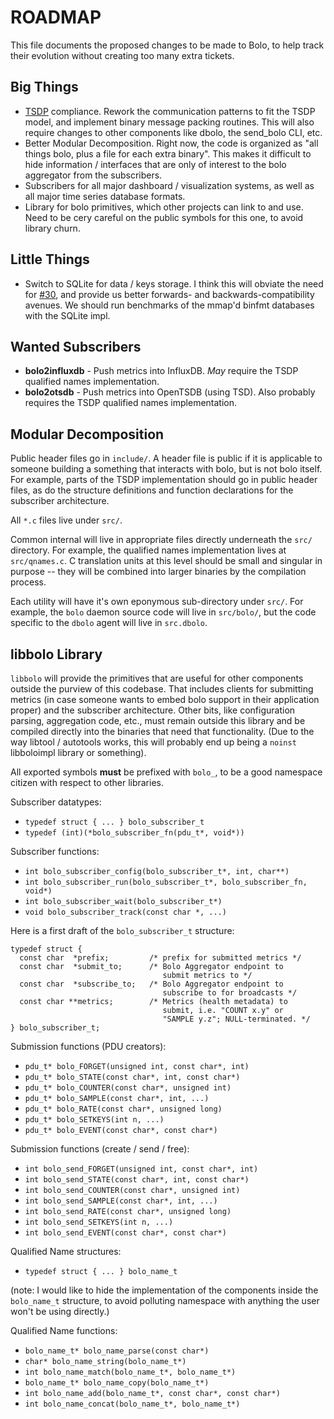 ROADMAP
=======

This file documents the proposed changes to be made to Bolo, to
help track their evolution without creating too many extra
tickets.

Big Things
----------

- [TSDP][tsdp] compliance.  Rework the communication patterns to
  fit the TSDP model, and implement binary message packing
  routines.  This will also require changes to other components
  like dbolo, the send\_bolo CLI, etc.
- Better Modular Decomposition.  Right now, the code is organized
  as "all things bolo, plus a file for each extra binary".  This
  makes it difficult to hide information / interfaces that are
  only of interest to the bolo aggregator from the subscribers.
- Subscribers for all major dashboard / visualization systems,
  as well as all major time series database formats.
- Library for bolo primitives, which other projects can link to
  and use.  Need to be cery careful on the public symbols for this
  one, to avoid library churn.



Little Things
-------------

- Switch to SQLite for data / keys storage.  I think this will
  obviate the need for [#30][bolo-30], and provide us better
  forwards- and backwards-compatibility avenues.  We should run
  benchmarks of the mmap'd binfmt databases with the SQLite impl.


Wanted Subscribers
------------------

- **bolo2influxdb** - Push metrics into InfluxDB.  _May_ require
  the TSDP qualified names implementation.
- **bolo2otsdb** - Push metrics into OpenTSDB (using TSD).  Also
  probably requires the TSDP qualified names implementation.


Modular Decomposition
---------------------

Public header files go in `include/`.  A header file is public if
it is applicable to someone building a something that interacts
with bolo, but is not bolo itself.  For example, parts of the TSDP
implementation should go in public header files, as do the
structure definitions and function declarations for the subscriber
architecture.

All `*.c` files live under `src/`.

Common internal will live in appropriate files directly underneath
the `src/` directory.  For example, the qualified names
implementation lives at `src/qnames.c`.  C translation units at
this level should be small and singular in purpose -- they will be
combined into larger binaries by the compilation process.

Each utility will have it's own eponymous sub-directory under
`src/`.  For example, the `bolo` daemon source code will live in
`src/bolo/`, but the code specific to the `dbolo` agent will live
in `src.dbolo`.


libbolo Library
---------------

`libbolo` will provide the primitives that are useful for other
components outside the purview of this codebase.  That includes
clients for submitting metrics (in case someone wants to embed
bolo support in their application proper) and the subscriber
architecture.  Other bits, like configuration parsing, aggregation
code, etc., must remain outside this library and be compiled
directly into the binaries that need that functionality.  (Due to
the way libtool / autotools works, this will probably end up being
a `noinst` libboloimpl library or something).

All exported symbols **must** be prefixed with `bolo_`, to be a
good namespace citizen with respect to other libraries.

Subscriber datatypes:

- `typedef struct { ... } bolo_subscriber_t`
- `typedef (int)(*bolo_subscriber_fn(pdu_t*, void*))`

Subscriber functions:

- `int bolo_subscriber_config(bolo_subscriber_t*, int, char**)`
- `int bolo_subscriber_run(bolo_subscriber_t*, bolo_subscriber_fn, void*)`
- `int bolo_subscriber_wait(bolo_subscriber_t*)`
- `void bolo_subscriber_track(const char *, ...)`

Here is a first draft of the `bolo_subscriber_t` structure:

```
typedef struct {
  const char  *prefix;         /* prefix for submitted metrics */
  const char  *submit_to;      /* Bolo Aggregator endpoint to
                                  submit metrics to */
  const char  *subscribe_to;   /* Bolo Aggregator endpoint to
                                  subscribe to for broadcasts */
  const char **metrics;        /* Metrics (health metadata) to
                                  submit, i.e. "COUNT x.y" or
                                  "SAMPLE y.z"; NULL-terminated. */
} bolo_subscriber_t;
```

Submission functions (PDU creators):

- `pdu_t* bolo_FORGET(unsigned int, const char*, int)`
- `pdu_t* bolo_STATE(const char*, int, const char*)`
- `pdu_t* bolo_COUNTER(const char*, unsigned int)`
- `pdu_t* bolo_SAMPLE(const char*, int, ...)`
- `pdu_t* bolo_RATE(const char*, unsigned long)`
- `pdu_t* bolo_SETKEYS(int n, ...)`
- `pdu_t* bolo_EVENT(const char*, const char*)`

Submission functions (create / send / free):

- `int bolo_send_FORGET(unsigned int, const char*, int)`
- `int bolo_send_STATE(const char*, int, const char*)`
- `int bolo_send_COUNTER(const char*, unsigned int)`
- `int bolo_send_SAMPLE(const char*, int, ...)`
- `int bolo_send_RATE(const char*, unsigned long)`
- `int bolo_send_SETKEYS(int n, ...)`
- `int bolo_send_EVENT(const char*, const char*)`

Qualified Name structures:

- `typedef struct { ... } bolo_name_t`

(note: I would like to hide the implementation of the components
 inside the `bolo_name_t` structure, to avoid polluting namespace
 with anything the user won't be using directly.)

Qualified Name functions:

- `bolo_name_t* bolo_name_parse(const char*)`
- `char* bolo_name_string(bolo_name_t*)`
- `int bolo_name_match(bolo_name_t*, bolo_name_t*)`
- `bolo_name_t* bolo_name_copy(bolo_name_t*)`
- `int bolo_name_add(bolo_name_t*, const char*, const char*)`
- `int bolo_name_concat(bolo_name_t*, bolo_name_t*)`



[tsdp]: https://github.com/bolo/rfc/blob/master/draft-hunt-tsdp-00.txt
[bolo-30]: https://github.com/bolo/bolo/issues/30
